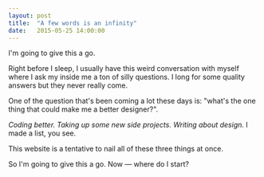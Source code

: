 ```yaml
---
layout: post
title:  "A few words is an infinity"
date:   2015-05-25 14:00:00
---
```


I'm going to give this a go.

Right before I sleep, I usually have this weird conversation with myself where I ask my inside me a ton of silly questions. I long for some quality answers but they never really come.

One of the question that's been coming a lot these days is: "what's the one thing that could make me a better designer?".

*Coding better. Taking up some new side projects. Writing about design.* I made a list, you see.

This website is a tentative to nail all of these three things at once.

So I'm going to give this a go. Now — where do I start?


